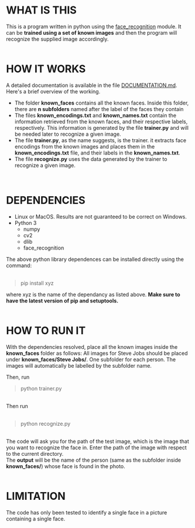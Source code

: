 # WHAT IS THIS
This is a program written in python using the <a href="https://pypi.org/project/face_recognition/" target="_blank">face_recognition</a> module. It can be <b>trained using a set of known images</b> and then the program will recognize the supplied image accordingly.  
<br/>

# HOW IT WORKS
A detailed documentation is available in the file <a href="https://github.com/progyadeep/face_recog_acm_2018/blob/master/DOCUMENTATION.md">DOCUMENTATION.md</a>.<br/>
Here's a brief overview of the working.

<ul>
<li> The folder <b>known_faces</b> contains all the known faces. Inside this folder, there are <b>n subfolders</b> named after the label of the faces they contain</li>
<li> The files <b>known_encodings.txt</b> and <b>known_names.txt</b> contain the information retrieved from the known faces, and their respective labels, respectively. This information is generated by the file <b>trainer.py</b> and will be needed later to recognize a given image.</li>
<li> The file <b>trainer.py</b>, as the name suggests, is the trainer. it extracts face encodings from the known images and places them in the <b>known_encodings.txt</b> file, and their labels in the <b>known_names.txt</b>.</li>
<li> The file <b>recognize.py</b> uses the data generated by the trainer to recognize a given image.</li>
</ul>  
<br/>
  
  # DEPENDENCIES
  <ul>
  <li> Linux or MacOS. Results are not guaranteed to be correct on Windows.</li>
  <li> Python 3
    <ul>
      <li> numpy</li>
      <li> cv2</li>
      <li> dlib</li>
      <li> face_recognition</li>
    </ul></li>
  </ul>
  The above python library dependences can be installed directly using the command:  
  <br/><br/>  
  
  > pip install xyz
  
  where xyz is the name of the dependancy as listed above. <b>Make sure to have the latest version of pip and setuptools.</b>  
  <br/>
  
  # HOW TO RUN IT
  With the dependencies resolved, place all the known images inside the <b>known_faces</b> folder as follows: All images for Steve Jobs should be placed under <b>known_faces/Steve Jobs/</b>. One subfolder for each person. The images will automatically be labelled by the subfolder name.  
  
Then, run  

  > python trainer.py
  <br/>
  Then run  
  <br/><br/>
  
  > python recognize.py
  <br/>
  The code will ask you for the path of the test image, which is the image that you want to recognize the face in. Enter the path of the image with respect to the current directory.  
  <br/>
  The <b>output</b> will be the name of the person (same as the subfolder inside <b>known_faces/</b>) whose face is found in the photo.  
  <br/><br/>
  
  # LIMITATION
  The code has only been tested to identify a single face in a picture containing a single face.
